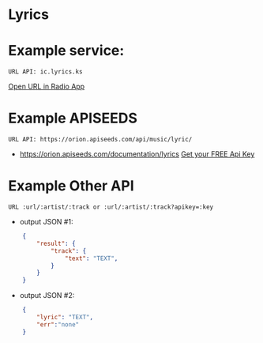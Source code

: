 
# Lyrics



# Example service:
    URL API: ic.lyrics.ks
[Open URL in Radio App](radioxapp://lyrics=ic.lyrics.ks)

# Example APISEEDS 
    URL API: https://orion.apiseeds.com/api/music/lyric/
- https://orion.apiseeds.com/documentation/lyrics
[Get your FREE Api Key](https://orion.apiseeds.com/)

# Example Other API
    URL :url/:artist/:track or :url/:artist/:track?apikey=:key
- output JSON #1:
```json
    {
        "result": {
            "track": {
                "text": "TEXT",
            }
        }
    } 
```
- output JSON #2:
```json
    {
        "lyric": "TEXT",
        "err":"none"
    }
```
